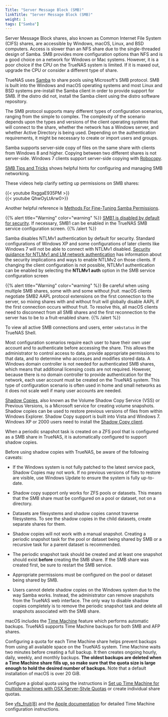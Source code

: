 ```yaml
---
Title: "Server Message Block (SMB)"
linkTitle: "Server Message Block (SMB)"
weight: 1
tags: ["Samba"]
---
```


Server Message Block shares, also known as Common Internet File System
(CIFS) shares, are accessible by Windows, macOS, Linux, and BSD computers.
Access is slower than an NFS share due to the single-threaded design of
Samba. SMB provides more configuration options than NFS and is a good
choice on a network for Windows or Mac systems. However, it is a poor
choice if the CPU on the TrueNAS system is limited. If it is maxed out,
upgrade the CPU or consider a different type of share.

TrueNAS uses [Samba](https://www.samba.org/) to share pools using
Microsoft's SMB protocol. SMB is built into the Windows and macOS
operating systems and most Linux and BSD systems pre-install the Samba
client in order to provide support for SMB. If the distro did not,
install the Samba client using the distro software repository.

The SMB protocol supports many different types of configuration
scenarios, ranging from the simple to complex. The complexity of the
scenario depends upon the types and versions of the client operating
systems that will connect to the share, whether the network has a
Windows server, and whether Active Directory is being used. Depending on
the authentication requirements, it might be necessary to create or
import users and groups.

Samba supports server-side copy of files on the same share with clients
from Windows 8 and higher. Copying between two different shares is not
server-side. Windows 7 clients support server-side copying with
[Robocopy](https://docs.microsoft.com/en-us/previous-versions/windows/it-pro/windows-server-2012-R2-and-2012/cc733145(v=ws.11)).

[SMB Tips and Tricks](https://forums.freenas.org/index.php?resources/smb-tips-and-tricks.15/)
shows helpful hints for configuring and managing SMB networking.

These videos help clarify setting up permissions on SMB shares:

{{< youtube RxggaE935PM >}}
<br>
{{< youtube QhwOyLtArw0>}}

Another helpful reference is
[Methods For Fine-Tuning Samba Permissions](https://forums.freenas.org/index.php?threads/methods-for-fine-tuning-samba-permissions.50739/).

{{% alert title="Warning" color="warning" %}}
[SMB1 is disabled by default for security](https://www.ixsystems.com/blog/library/do-not-use-smb1/).
If necessary, SMB1 can be enabled in the TrueNAS SMB service configuration screen.
{{% /alert %}}

Samba disables NTLMv1 authentication by default for security. Standard
configurations of Windows XP and some configurations of later clients
like Windows 7 will not be able to connect with NTLMv1 disabled.
[Security guidance for NTLMv1 and LM network authentication](https://support.microsoft.com/en-us/help/2793313/security-guidance-for-ntlmv1-and-lm-network-authentication)
has information about the security implications and ways to enable
NTLMv2 on those clients. If changing the client configuration is not
possible, NTLMv1 authentication can be enabled by selecting the **NTLMv1 auth** option in the SMB service configuration screen

{{% alert title="Warning" color="warning" %}}
Be careful when using multiple SMB shares, some with and some without
*fruit*. macOS clients negotiate SMB2 AAPL protocol extensions on the
first connection to the server, so mixing shares with and without fruit
will globally disable AAPL if the first connection occurs without fruit.
To resolve this, all macOS clients need to disconnect from all SMB shares
and the first reconnection to the server has to be to a fruit-enabled share.
{{% /alert %}}

To view all active SMB connections and users, enter <code>smbstatus</code> in the TrueNAS Shell.

Most configuration scenarios require each user to have their own user
account and to authenticate before accessing the share. This allows
the administrator to control access to data, provide appropriate
permissions to that data, and to determine who accesses and modifies
stored data. A Windows domain controller is not needed for authenticated
SMB shares, which means that additional licensing costs are not
required. However, because there is no domain controller to provide
authentication for the network, each user account must be created on the
TrueNAS system. This type of configuration scenario is often used in
home and small networks as it does not scale well if many user accounts
are needed.

[Shadow Copies](https://en.wikipedia.org/wiki/Shadow_copy),
also known as the Volume Shadow Copy Service (VSS) or Previous
Versions, is a Microsoft service for creating volume snapshots. Shadow
copies can be used to restore previous versions of files from
within Windows Explorer. Shadow Copy support is built into Vista and
Windows 7. Windows XP or 2000 users need to install the
[Shadow Copy client](http://www.microsoft.com/en-us/download/details.aspx?displaylang=en&id=16220).

When a periodic snapshot task is created on a ZFS pool that is
configured as a SMB share in TrueNAS, it is automatically configured
to support shadow copies.

Before using shadow copies with TrueNAS, be aware of the following
caveats:

* If the Windows system is not fully patched to the latest service
  pack, Shadow Copies may not work. If no
  previous versions of files to restore are visible, use Windows Update
  to ensure the system is fully up-to-date.

* Shadow copy support only works for ZFS pools or datasets. This means
  that the SMB share must be configured on a pool or dataset, not
  on a directory.

* Datasets are filesystems and shadow copies cannot traverse
  filesystems. To see the shadow copies in the
  child datasets, create separate shares for them.

* Shadow copies will not work with a manual snapshot. Creating
  a periodic snapshot task for the pool or dataset being shared by
  SMB or a recursive task for a parent dataset is recommended.

* The periodic snapshot task should be created and at least one
  snapshot should exist **before** creating the SMB share. If the
  SMB share was created first, be sure to restart the SMB service.

* Appropriate permissions must be configured on the pool or dataset
  being shared by SMB.

* Users cannot delete shadow copies on the Windows system due to the
  way Samba works. Instead, the administrator can remove snapshots
  from the TrueNAS web interface. The only way to disable shadow
  copies completely is to remove the periodic snapshot task and delete
  all snapshots associated with the SMB share.

macOS includes the [Time Machine](https://support.apple.com/en-us/HT201250)
feature which performs automatic backups. TrueNAS supports Time Machine
backups for both SMB and AFP shares.

Configuring a quota for each Time Machine share helps prevent backups
from using all available space on the TrueNAS system. Time Machine waits
two minutes before creating a full backup. It then creates ongoing
hourly, daily, weekly, and monthly backups. **The oldest backups are
deleted when a Time Machine share fills up, so make sure that the quota
size is large enough to hold the desired number of backups.**
Note that a default installation of macOS is over 20 GiB.

Configure a global quota using the instructions in
[Set up Time Machine for multiple machines with OSX Server-Style Quotas](https://forums.freenas.org/index.php?threads/how-to-set-up-time-machine-for-multiple-machines-with-osx-server-style-quotas.47173/)
or create individual share quotas.

See [vfs_fruit(8)](https://www.samba.org/samba/docs/current/man-html/vfs_fruit.8.html) and the
[Apple documentation](https://support.apple.com/en-us/HT201250) for detailed Time Machine configuration instructions.
